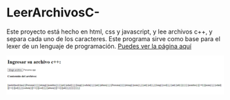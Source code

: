# LeerArchivosC-
Este proyecto está hecho en html, css y javascript, y lee archivos c++, y separa cada uno de los caracteres. Este programa sirve como base para el lexer de un lenguaje de programación. [Puedes ver la página aquí](https://jesusdrp09.github.io/LeerArchivosC-/)

![](https://github.com/Jesusdrp09/LeerArchivosC-/blob/main/Leer%20un%20archivo%20c%2B%2B.png)
